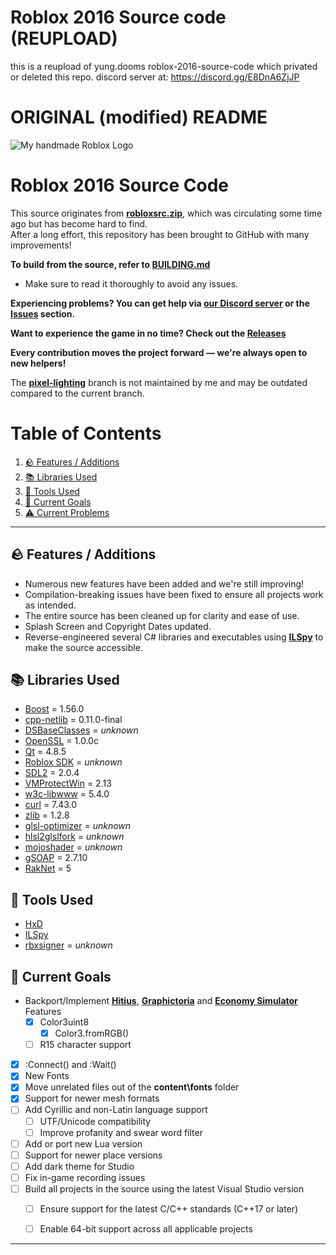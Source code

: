 # Roblox 2016 Source code (REUPLOAD)
this is a reupload of yung.dooms roblox-2016-source-code which privated or deleted this repo.
discord server at: https://discord.gg/E8DnA6ZjJP

# ORIGINAL (modified) README
![My *handmade* Roblox Logo](https://github.com/user-attachments/assets/ced623cd-6692-4759-8e46-e9453f5454fc)

# Roblox 2016 Source Code

This source originates from **[robloxsrc.zip](https://mega.nz/file/mrxkSRRK#n5YmV1iPUPZCfiI6IDWkT3eDq9k3-yA7rl_hURked8Y)**, which was circulating some time ago but has become hard to find.<br>
After a long effort, this repository has been brought to GitHub with many improvements!

**To build from the source, refer to [BUILDING.md](/BUILDING.md)**<br>
   - Make sure to read it thoroughly to avoid any issues.

**Experiencing problems? You can get help via [our Discord server](https://www.discord.gg/rVrYHdrbsp) or the [Issues](https://github.com/P0L3NARUBA/roblox-2016-source-code/issues) section.**

**Want to experience the game in no time? Check out the [Releases](https://github.com/P0L3NARUBA/roblox-2016-source-code/releases)**<br>

**Every contribution moves the project forward — we're always open to new helpers!**

The **[pixel-lighting](https://github.com/P0L3NARUBA/roblox-2016-source-code/tree/pixel-lighting)** branch is not maintained by me and may be outdated compared to the current branch.

# Table of Contents
1. [🪨 Features / Additions](#-features--additions)
2. [📚 Libraries Used](#-libraries-used)
3. [🔨 Tools Used](#-tools-used)
4. [🎯 Current Goals](#-current-goals)
5. [⚠️ Current Problems](#%EF%B8%8F-current-problems)

---

## 🪨 Features / Additions
- Numerous new features have been added and we're still improving!
- Compilation-breaking issues have been fixed to ensure all projects work as intended.
- The entire source has been cleaned up for clarity and ease of use.
- Splash Screen and Copyright Dates updated.
- Reverse-engineered several C# libraries and executables using **[ILSpy](https://github.com/icsharpcode/ILSpy/releases)** to make the source accessible.

## 📚 Libraries Used
- [Boost](/Contribs/boost_1_56_0) = 1.56.0
- [cpp-netlib](/Contribs/cpp-netlib-0.11.0-final) = 0.11.0-final
- [DSBaseClasses](/Contribs/DSBaseClasses) = *unknown*
- [OpenSSL](/Contribs/openssl) = 1.0.0c
- [Qt](/BUILDING_CONTRIBS.md) = 4.8.5
- [Roblox SDK](/Contribs/SDK) = *unknown*
- [SDL2](/Contribs/SDL2) = 2.0.4
- [VMProtectWin](/Contribs/VMProtectWin_2.13) = 2.13
- [w3c-libwww](/Contribs/w3c-libwww-5.4.0) = 5.4.0
- [curl](/Contribs/windows/x86/curl/curl-7.43.0) = 7.43.0
- [zlib](/Contribs/windows/x86/zlib/zlib-1.2.8) = 1.2.8
- [glsl-optimizer](/Rendering/ShaderCompiler/glsl-optimizer) = *unknown*
- [hlsl2glslfork](/Rendering/ShaderCompiler/hlsl2glslfork) = *unknown*
- [mojoshader](/Rendering/ShaderCompiler/mojoshader) = *unknown*
- [gSOAP](/RCCService/gSOAP/gsoap-2.7) = 2.7.10
- [RakNet](/Network/raknet) = 5 

## 🔨 Tools Used
- [HxD](https://mh-nexus.de/en/downloads.php?product=HxD20)
- [ILSpy](https://github.com/icsharpcode/ILSpy/releases)
- [rbxsigner](/Tools/rbxsigner) = *unknown*

## 🎯 Current Goals
- Backport/Implement **[Hitius](https://mega.nz/file/DnxUTAgI#52pYMEJyRFMMXVMAU71GboVWYxaTCv25eWB4QHFma6M)**, **[Graphictoria](https://mega.nz/file/e2RU0YbT#tGVrpYqR4fv6z7a4QQcdqT0nbmgdssGm3wGFd9jCiHA)** and **[Economy Simulator](https://mega.nz/file/76AyxJzC#fuKcKHTK6YI5S8zLyelsB7PIt0fVVTsWu9KTrgvXk2E)** Features
  - [x] Color3uint8  
     - [x] Color3.fromRGB()  
  - [ ] R15 character support  
- [x] :Connect() and :Wait()
- [x] New Fonts
- [x] Move unrelated files out of the **content\fonts** folder
- [x] Support for newer mesh formats
- [ ] Add Cyrillic and non-Latin language support  
  - [ ] UTF/Unicode compatibility  
  - [ ] Improve profanity and swear word filter  
- [ ] Add or port new Lua version
- [ ] Support for newer place versions 
- [ ] Add dark theme for Studio  
- [ ] Fix in-game recording issues
- [ ] Build all projects in the source using the latest Visual Studio version  
  - [ ] Ensure support for the latest C/C++ standards (C++17 or later)  
  - [ ] Enable 64-bit support across all applicable projects


---
